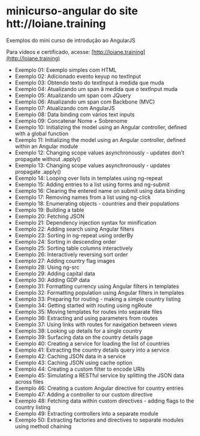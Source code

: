# minicurso-angular do site htt://loiane.training

Exemplos do mini curso de introdução ao AngularJS

Para vídeos e certificado, acesse: [http://loiane.training](http://loiane.training)

* Exemplo 01: Exemplo simples com HTML
* Exemplo 02: Adicionado evento keyup no textInput
* Exemplo 03: Obtendo texto do textInput à medida que muda
* Exemplo 04: Atualizando um span à medida que o textInput muda
* Exemplo 05: Atualizando um span com JQuery
* Exemplo 06: Atualizando um span com Backbone (MVC)
* Exemplo 07: Atualizando com AngularJS
* Exemplo 08: Data binding com vários text inputs
* Exemplo 09: Concatenar Nome + Sobrenome
* Exemplo 10: Initializing the model using an Angular controller, defined with a global function
* Exemplo 11: Initializing the model using an Angular controller, defined within an Angular module
* Exemplo 12: Changing scope values asynchronously - updates don't propagate without .apply()
* Exemplo 13: Changing scope values asynchronously - updates propagate .apply()
* Exemplo 14: Looping over lists in templates using ng-repeat
* Exemplo 15: Adding entries to a list using forms and ng-submit
* Exemplo 16: Clearing the entered name on submit using data binding
* Exemplo 17: Removing names from a list using ng-click
* Exemplo 18: Enumerating objects - countries and their populations
* Exemplo 19: Building a table
* Exemplo 20: Fetching JSON
* Exemplo 21: Dependency injection syntax for minification
* Exemplo 22: Adding search using Angular filters
* Exemplo 23: Sorting in ng-repeat using orderBy
* Exemplo 24: Sorting in descending order
* Exemplo 25: Sorting table columns interactively
* Exemplo 26: Interactively reversing sort order
* Exemplo 27: Adding country flag images
* Exemplo 28: Using ng-src
* Exemplo 29: Adding capital data
* Exemplo 30: Adding GDP data
* Exemplo 31: Formatting currency using Angular filters in templates
* Exemplo 32: Formatting population using Angular filters in templates
* Exemplo 33: Preparing for routing - making a simple country listing
* Exemplo 34: Getting started with routing using ngRoute
* Exemplo 35: Moving templates for routes into separate files
* Exemplo 36: Extracting and using parameters from routes
* Exemplo 37: Using links with routes for navigation between views
* Exemplo 38: Looking up details for a single country
* Exemplo 39: Surfacing data on the country details page
* Exemplo 40: Creating a service for loading the list of countries
* Exemplo 41: Extracting the country details query into a service
* Exemplo 42: Caching JSON data in a service
* Exemplo 43: Caching JSON using cache option
* Exemplo 44: Creating a custom filter to encode URIs
* Exemplo 45: Simulating a RESTful service by splitting the JSON data across files
* Exemplo 46: Creating a custom Angular directive for country entries
* Exemplo 47: Adding a controller to our custom directive
* Exemplo 48: Fetching data within custom directives - adding flags to the country listing
* Exemplo 49: Extracting controllers into a separate module
* Exemplo 50: Extracting factories and directives to separate modules using method chaining
